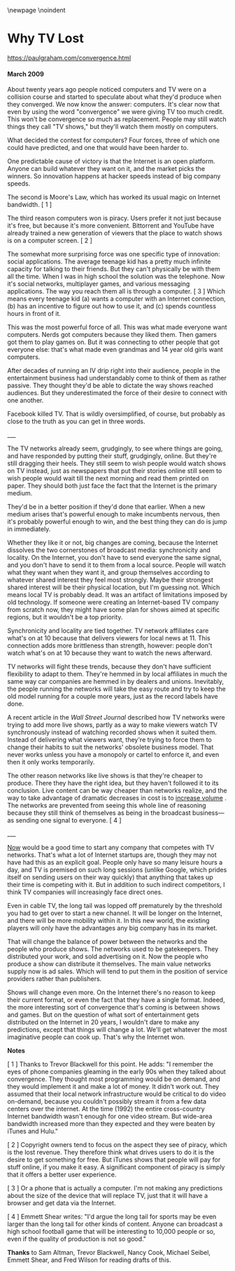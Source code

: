 \newpage
\noindent

Why TV Lost
===========


  

<https://paulgraham.com/convergence.html>
  

#### March 2009


  

  

 About twenty years ago people noticed computers and TV were on a
collision course and started to speculate about what they'd produce
when they converged. We now know the answer: computers. It's clear
now that even by using the word "convergence" we were giving TV too
much credit. This won't be convergence so much as replacement.
People may still watch things they call "TV shows," but they'll
watch them mostly on computers.
   

  

 What decided the contest for computers? Four forces, three of which
one could have predicted, and one that would have been harder to.
   

  

 One predictable cause of victory is that the Internet is an open
platform. Anyone can build whatever they want on it, and the market
picks the winners. So innovation happens at hacker speeds instead
of big company speeds.
   

  

 The second is Moore's Law, which has worked its usual magic on
Internet bandwidth.
 \[
 1
 ]
   

  

 The third reason computers won is piracy. Users prefer it 
not just because it's free, but because it's
more convenient. Bittorrent and YouTube have already trained a new
generation of viewers that the place to watch shows is on a computer
screen.
 \[
 2
 ]
   

  

 The somewhat more surprising force was one specific type of innovation:
social applications. The average teenage kid has a pretty much
infinite capacity for talking to their friends. But they can't
physically be with them all the time. When I was in high school
the solution was the telephone. Now it's social networks, multiplayer
games, and various messaging applications. The way you reach them
all is through a computer.
 \[
 3
 ]
 Which means every teenage kid (a)
wants a computer with an Internet connection, (b) has an incentive
to figure out how to use it, and (c) spends countless hours in front
of it.
   

  

 This was the most powerful force of all. This was what made everyone
want computers. Nerds got computers because they liked them. Then
gamers got them to play games on. But it was connecting to other
people that got everyone else: that's what made even grandmas and
14 year old girls want computers.
   

  

 After decades of running an IV drip right into their audience,
people in the entertainment business had understandably come to
think of them as rather passive. They thought they'd be able to
dictate the way shows reached audiences. But they underestimated
the force of their desire to connect with one another.
   

  

 Facebook killed TV. That is wildly oversimplified, of course, but
probably as close to the truth as you can get in three words.
   

  


 \_\_\_
 
  

  

 The TV networks already seem, grudgingly, to see where things are
going, and have responded by putting their stuff, grudgingly, online.
But they're still dragging their heels. They still seem to wish
people would watch shows on TV instead, just as newspapers that put
their stories online still seem to wish people would wait till the
next morning and read them printed on paper. They should both just
face the fact that the Internet is the primary medium.
   

  

 They'd be in a better position if they'd done that earlier. When
a new medium arises that's powerful enough to make incumbents
nervous, then it's probably powerful enough to win, and the best
thing they can do is jump in immediately.
   

  

 Whether they like it or not, big changes are coming, because the
Internet dissolves the two cornerstones of broadcast media:
synchronicity and locality. On the Internet, you don't have to
send everyone the same signal, and you don't have to send it to
them from a local source. People will watch what they want when
they want it, and group themselves according to whatever shared
interest they feel most strongly. Maybe their strongest shared
interest will be their physical location, but I'm guessing not.
Which means local TV is probably dead. It was an artifact of
limitations imposed by old technology. If someone were creating
an Internet\-based TV company from scratch now, they might have some
plan for shows aimed at specific regions, but it wouldn't be a top
priority.
   

  

 Synchronicity and locality are tied together. TV network affiliates
care what's on at 10 because that delivers viewers for local news
at 11\. This connection adds more brittleness than strength, however:
people don't watch what's on at 10 because they want to watch the
news afterward.
   

  

 TV networks will fight these trends, because they don't have
sufficient flexibility to adapt to them. They're hemmed in by local
affiliates in much the same way car companies are hemmed in by
dealers and unions. Inevitably, the people running the networks
will take the easy route and try to keep the old model running for
a couple more years, just as the record labels have done.
   

  

 A recent article in the
 *Wall Street Journal* 
 described how TV networks
were trying to add more live shows, partly as a way to make viewers
watch TV synchronously instead of watching recorded shows when it
suited them. Instead of delivering what viewers want, they're
trying to force them to change their habits to suit the networks'
obsolete business model. That never works unless you have a monopoly
or cartel to enforce it, and even then it only works temporarily.
   

  

 The other reason networks like live shows is that they're cheaper
to produce. There they have the right idea, but they haven't
followed it to its conclusion. Live content can be way cheaper
than networks realize, and the way to take advantage of dramatic
decreases in cost is to
 [increase volume](http://justin.tv) 
 . The networks are prevented
from seeing this whole line of reasoning because they still think
of themselves as being in the broadcast business—as sending one
signal to everyone.
 \[
 4
 ]
   

  


 \_\_\_
 
  

  

[Now](https://paulgraham.com/badeconomy.html) 
 would be a good time to start any company that competes with
TV networks. That's what a lot of Internet startups are, though
they may not have had this as an explicit goal. People only have
so many leisure hours a day, and TV is premised on such long sessions
(unlike Google, which prides itself on sending users on their way
quickly) that anything that takes up their time is competing with
it. But in addition to such indirect competitors, I think TV
companies will increasingly face direct ones.
   

  

 Even in cable TV, the long tail was lopped off prematurely by the
threshold you had to get over to start a new channel. It will be
longer on the Internet, and there will be more mobility within it.
In this new world, the existing players will only have the advantages
any big company has in its market.
   

  

 That will change the balance of power between the networks and the
people who produce shows. The networks used to be gatekeepers.
They distributed your work, and sold advertising on it. Now the
people who produce a show can distribute it themselves. The main
value networks supply now is ad sales. Which will tend to put them
in the position of service providers rather than publishers.
   

  

 Shows will change even more. On the Internet there's no reason to
keep their current format, or even the fact that they have a single
format. Indeed, the more interesting sort of convergence that's
coming is between shows and games. But on the question of what
sort of entertainment gets distributed on the Internet in 20 years,
I wouldn't dare to make any predictions, except that things will
change a lot. We'll get whatever the most imaginative people can
cook up. That's why the Internet won.
   

  

  

  

  

  

**Notes** 
  

  

 \[
 1
 ]
Thanks to Trevor Blackwell for this point. He adds: "I
remember the eyes of phone companies gleaming in the early 90s when
they talked about convergence. They thought most programming would
be on demand, and they would implement it and make a lot of money.
It didn't work out. They assumed that their local network infrastructure
would be critical to do video on\-demand, because you couldn't
possibly stream it from a few data centers over the internet. At
the time (1992\) the entire cross\-country Internet bandwidth wasn't
enough for one video stream. But wide\-area bandwidth increased more
than they expected and they were beaten by iTunes and Hulu."
   

  

 \[
 2
 ]
Copyright owners tend to focus on the aspect they see of
piracy, which is the lost revenue. They therefore think what drives
users to do it is the desire to get something for free. But iTunes
shows that people will pay for stuff online, if you make it easy.
A significant component of piracy is simply that it offers a better
user experience.
   

  

 \[
 3
 ]
Or a phone that is actually a computer. I'm not making any
predictions about the size of the device that will replace TV, just
that it will have a browser and get data via the Internet.
   

  

 \[
 4
 ]
Emmett Shear writes: "I'd argue the long tail for sports may
be even larger than the long tail for other kinds of content. Anyone
can broadcast a high school football game that will be interesting
to 10,000 people or so, even if the quality of production is not
so good."
   

  

**Thanks** 
 to Sam Altman, Trevor Blackwell, Nancy Cook, Michael Seibel,
Emmett Shear, and Fred Wilson for reading drafts of this.
   

  


